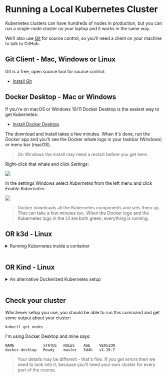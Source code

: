 # Running a Local Kubernetes Cluster

Kubernetes clusters can have hundreds of nodes in production, but you can run a single-node cluster on your laptop and it works in the same way.

We'll also use [Git](https://git-scm.com) for source control, so you'll need a client on your machine to talk to GitHub.

## Git Client - Mac, Windows or Linux

Git is a free, open source tool for source control:

- [Install Git](https://git-scm.com/downloads)


## Docker Desktop - Mac or Windows

If you're on macOS or Windows 10/11 Docker Desktop is the easiest way to get Kubernetes:

- [Install Docker Desktop](https://www.docker.com/products/docker-desktop)

The download and install takes a few minutes. When it's done, run the _Docker_ app and you'll see the Docker whale logo in your taskbar (Windows) or menu bar (macOS).

> On Windows the install may need a restart before you get here.

Right-click that whale and click _Settings_:

![](/img/docker-desktop-settings.png)

In the settings Windows select _Kubernetes_ from the left menu and click _Enable Kubernetes_: 

![](/img/docker-desktop-kubernetes.png)

> Docker downloads all the Kubernetes components and sets them up. That can take a few minutes too. When the Docker logo and the Kubernetes logo in the UI are both green, everything is running.

## **OR** k3d - Linux

<details>
  <summary>Running Kubernetes inside a container</summary>

On Linux [k3d](https://k3d.io) is a lightweight Kubernetes distribution with a good feature set. It runs a whole Kubernetes cluster inside a Docker container :)

> You can use k3d on macOS and Windows too - but Docker Desktop is easier.

You need to install Docker, then k3d and then create a cluster:

```
curl -fsSL https://get.docker.com | sh

curl -s https://raw.githubusercontent.com/rancher/k3d/main/install.sh | bash

k3d cluster create k8s -p "30000-30040:30000-30040@server:0"
```

> This syntax uses the latest k3d command (v5); previous releases used a different syntax so you'll need to upgrade to v5.

</details><br />

## **OR** Kind - Linux

<details>
  <summary>An alternative Dockerized Kubernetes setup</summary>

If you're already using [Kind](kind.sigs.k8s.io/), use this setup which is tweaked for the labs:

```
kind create cluster --name k8s --config setup/kind.yaml
```

> If you're not already using Kind use k3d instead

</details><br />

## Check your cluster

Whichever setup you use, you should be able to run this command and get some output about your cluster:

```
kubectl get nodes
```

I'm using Docker Desktop and mine says:

```
NAME             STATUS   ROLES    AGE    VERSION
docker-desktop   Ready    master   5d4h   v1.19.7
```

> Your details may be different - that's fine. If you get errors then we need to look into it, because you'll need your own cluster for every part of the course.
